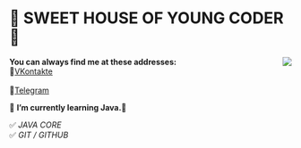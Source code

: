 # 👋 SWEET HOUSE OF YOUNG CODER 👋

 <p><img src="https://d2p4y1juxwnww4.cloudfront.net/f7b/3e029/e1fe/48f0/b89b/90ee751e42c0/thumb/320518.jpg"  align="right">
   
   **You can always find me at these addresses:**
<br>💼[VKontakte][1]</br><br>📱[Telegram][2]</br>

[1]: https://vk.com/id49385182        "My VK Page"
[2]: https://t.me/Fr0z3Nn             "My Telegram Page"
   
🌱 **I’m currently learning Java.**🤔

✅ *JAVA CORE*   
✅ *GIT / GITHUB*
  </p> 

